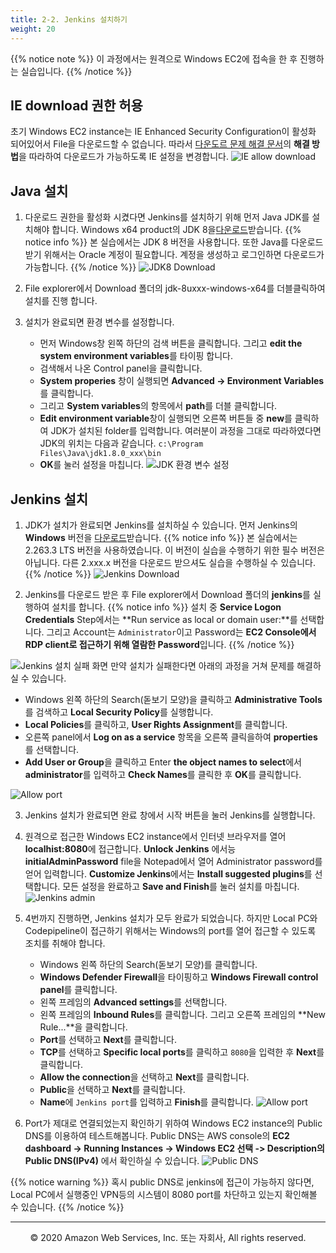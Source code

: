 ```yaml
---
title: 2-2. Jenkins 설치하기
weight: 20
---
```


{{% notice note %}}
이 과정에서는 원격으로 Windows EC2에 접속을 한 후 진행하는 실습입니다.
{{% /notice %}}

## IE download 권한 허용
초기 Windows EC2 instance는 IE Enhanced Security Configuration이 활성화 되어있어서 File을 다운로드할 수 없습니다.
따라서 [다운도르 문제 해결 문서](https://aws.amazon.com/ko/premiumsupport/knowledge-center/ec2-windows-file-download-ie/?nc1=h_ls)의 **해결 방법**을 따라하여 다운로드가 가능하도록 IE 설정을 변경합니다.
![IE allow download](/images/ec2/allowdownload.png)

## Java 설치
1. 다운로드 권한을 활성화 시켰다면 Jenkins를 설치하기 위해 먼저 Java JDK를 설치해야 합니다. Windows x64 product의 JDK 8을[다운로드](https://www.oracle.com/kr/java/technologies/javase/javase-jdk8-downloads.html)받습니다.
{{% notice info %}}
본 실습에서는 JDK 8 버전을 사용합니다.
또한 Java를 다운로드 받기 위해서는 Oracle 계정이 필요합니다. 계정을 생성하고 로그인하면 다운로드가 가능합니다.
{{% /notice %}}
![JDK8 Download](/images/ec2/jdk8download.png)

2. File explorer에서 Download 폴더의 jdk-8uxxx-windows-x64를 더블클릭하여 설치를 진행 합니다.

3. 설치가 완료되면 환경 변수를 설정합니다. 
   + 먼저 Windows창 왼쪽 하단의 검색 버튼을 클릭합니다. 그리고 **edit the system environment variables**를 타이핑 합니다. 
   + 검색해서 나온 Control panel을 클릭합니다. 
   + **System properies** 창이 실행되면 **Advanced -> Environment Variables**를 클릭합니다. 
   + 그리고 **System variables**의 항목에서 **path**를 더블 클릭합니다. 
   + **Edit environment variable**창이 실행되면 오른쪽 버튼들 중 **new**를 클릭하여 JDK가 설치된 folder를 입력합니다. 여러분이 과정을 그대로 따라하였다면 JDK의 위치는 다음과 같습니다. `c:\Program Files\Java\jdk1.8.0_xxx\bin` 
   + **OK**를 눌러 설정을 마칩니다.
![JDK 환경 변수 설정](/images/ec2/jdkpath.png)


## Jenkins 설치
1. JDK가 설치가 완료되면 Jenkins를 설치하실 수 있습니다. 먼저 Jenkins의 **Windows** 버전을 [다운로드](https://www.jenkins.io/download/)받습니다.
{{% notice info %}}
본 실습에서는 2.263.3 LTS 버전을 사용하였습니다. 이 버전이 실습을 수행하기 위한 필수 버전은 아닙니다. 다른 2.xxx.x 버전을 다운로드 받으셔도 실습을 수행하실 수 있습니다.
{{% /notice %}}
![Jenkins Download](/images/ec2/jenkinsdownload.png)

2. Jenkins를 다운로드 받은 후 File explorer에서 Download 폴더의 **jenkins**를 실행하여 설치를 합니다.
{{% notice info %}}
설치 중 **Service Logon Credentials** Step에서는 **Run service as local or domain user:**를 선택합니다. 그리고 Account는 `Administrator`이고 Password는 **EC2 Console에서 RDP client로 접근하기 위해 열람한 Password**입니다.
{{% /notice %}}

![Jenkins 설치 실패 화면](/images/ec2/jenkinsprivilege.png)
   만약 설치가 실패한다면 아래의 과정을 거쳐 문제를 해결하실 수 있습니다.
   + Windows 왼쪽 하단의 Search(돋보기 모양)을 클릭하고 **Administrative Tools**를 검색하고 **Local Security Policy**를 실행합니다.
   + **Local Policies**를 클릭하고, **User Rights Assignment**를 클릭합니다.
   + 오른쪽 panel에서 **Log on as a service** 항목을 오른쪽 클릭을하여 **properties**를 선택합니다.
   + **Add User or Group**을 클릭하고 Enter **the object names to select**에서 **administrator**를 입력하고 **Check Names**를 클릭한 후 **OK**를 클릭합니다.

![Allow port](/images/ec2/allowprivilege.png)

3. Jenkins 설치가 완료되면 완료 창에서 시작 버튼을 눌러 Jenkins를 실행합니다.

4. 원격으로 접근한 Windows EC2 instance에서 인터넷 브라우저를 열어 **localhist:8080**에 접근합니다. **Unlock Jenkins** 에서능 **initialAdminPassword** file을 Notepad에서 열어 Administrator password를 얻어 입력합니다. **Customize Jenkins**에서는 **Install suggested plugins**를 선택합니다. 모든 설정을 완료하고 **Save and Finish**를 눌러 설치를 마칩니다.
![Jenkins admin](/images/ec2/jenkinsadmin.png)

5. 4번까지 진행하면, Jenkins 설치가 모두 완료가 되었습니다. 하지만 Local PC와 Codepipeline이 접근하기 위해서는 Windows의 port를 열어 접근할 수 있도록 조치를 취해야 합니다. 
   - Windows 왼쪽 하단의 Search(돋보기 모양)를 클릭합니다. 
   - **Windows Defender Firewall**을 타이핑하고 **Windows Firewall control panel**를 클릭합니다.
   - 왼쪽 프레임의 **Advanced settings**를 선택합니다.
   - 왼쪽 프레임의 **Inbound Rules**를 클릭합니다. 그리고 오른쪽 프레임의 **New Rule...**을 클릭합니다.
   - **Port**를 선택하고 **Next**를 클릭합니다.
   - **TCP**를 선택하고 **Specific local ports**를 클릭하고 `8080`을 입력한 후 **Next**를 클릭합니다.
   - **Allow the connection**을 선택하고 **Next**를 클릭합니다.
   - **Public**을 선택하고 **Next**를 클릭합니다.
   - **Name**에 `Jenkins port`를 입력하고 **Finish**를 클릭합니다.
![Allow port](/images/ec2/allowport.png)

6. Port가 제대로 연결되었는지 확인하기 위하여 Windows EC2 instance의 Public DNS를 이용하여 테스트해봅니다.
Public DNS는 AWS console의 **EC2 dashboard -> Running Instances -> Windows EC2 선택 -> Description의 Public DNS(IPv4)** 에서 확인하실 수 있습니다.
![Public DNS](/images/ec2/publicdns.png)

{{% notice warning %}}
혹시 public DNS로 jenkins에 접근이 가능하지 않다면, Local PC에서 실행중인 VPN등의 시스템이 8080 port를 차단하고 있는지 확인해볼 수 있습니다.
{{% /notice %}}




---
<p align="center">
© 2020 Amazon Web Services, Inc. 또는 자회사, All rights reserved.
</p>
